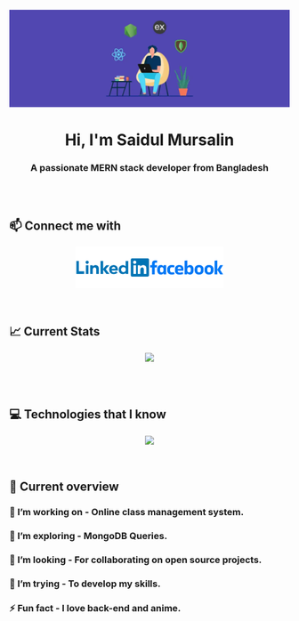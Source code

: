 [![MasterHead](https://raw.githubusercontent.com/rocktohq/rocktohq/main/assets/images/banner.png)](https://monirhq.com)
<h1 align="center">Hi, I'm Saidul Mursalin</h1>
<h3 align="center">A passionate MERN stack developer from Bangladesh</h3>
<br/>
<br/>

## 📫 Connect me with
[<p align="center"><img height="75" src="https://raw.githubusercontent.com/rocktohq/rocktohq/main/assets/images/linkedin.png">](https://www.linkedin.com/in/itzmonir)[<img height="75" src="https://raw.githubusercontent.com/rocktohq/rocktohq/main/assets/images/facebook.png">](https://facebook.com/itzmonir)</p>
<br/>

## 📈 Current Stats
<p align="center">
<img src="https://github-readme-streak-stats.herokuapp.com?user=rocktohq&theme=tokyonight">
</p>
<br/>
<br/>

## 💻 Technologies that I know
<p align="center">
  <a href="https://skillicons.dev">
    <img src="https://skillicons.dev/icons?i=html,css,js,react,nodejs,express,firebase,mongodb,tailwind,bootstrap" />
  </a>
</p>
<br/>

## 👀 Current overview
### 🔭 I’m working on - Online class management system. 
### 🌱 I’m exploring - MongoDB Queries. 
### 👯 I’m looking - For collaborating on open source projects. 
### 🤔 I’m trying - To develop my skills. 
### ⚡ Fun fact - I love back-end and anime.

<br />

#
<p align="center"><img src="http://github-profile-summary-cards.vercel.app/api/cards/repos-per-language?username=rocktohq&theme=tokyonight" alt=""></p>
